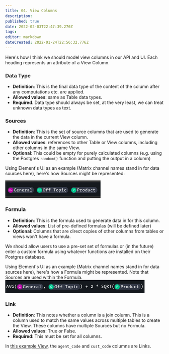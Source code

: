 ```yaml
---
title: 04. View Columns
description: 
published: true
date: 2022-02-03T22:47:39.276Z
tags: 
editor: markdown
dateCreated: 2022-01-24T22:56:32.776Z
---
```


Here's how I think we should model view columns in our API and UI. Each heading represents an attribute of a View Column.

### Data Type
- **Definition**: This is the final data type of the content of the column after any computations etc. are applied.
- **Allowed values**: same as Table data types.
- **Required**. Data type should always be set, at the very least, we can treat unknown data types as text.

### Sources
 - **Definition**: This is the set of source columns that are used to generate the data in the current View column.
- **Allowed values**: references to other Table or View columns, including other columns in the same View.
- **Optional**: This could be empty for purely calculated columns (e.g. using the Postgres `random()` function and putting the output in a column)

Using Element's UI as an example (Matrix channel names stand in for data sources here), here's how Sources might be represented:

![screen_shot_2022-01-20_at_4.21.05_pm.png](/screen_shot_2022-01-20_at_4.21.05_pm.png)

### Formula
- **Definition**: This is the formula used to generate data in for this column.
- **Allowed values**: List of pre-defined formulas (will be defined later)
- **Optional**: Columns that are direct copies of other columns from tables or views won't have a formula.

We should allow users to use a pre-set set of formulas or (in the future) enter a custom formula using whatever functions are installed on their Postgres database.

Using Element's UI as an example (Matrix channel names stand in for data sources here), here's how a Formula might be represented. Note that Sources are used within the Formula.
![screen_shot_2022-01-20_at_4.23.21_pm.png](/screen_shot_2022-01-20_at_4.23.21_pm.png)

### Link
- **Definition**: This notes whether a column is a join column. This is a column used to match the same values across multiple tables to create the View. These columns have multiple Sources but no Formula.
- **Allowed values**: True or False.
- **Required**: This must be set for all columns.

In [this example View](https://www.w3resource.com/sql/creating-views/create-view-with-join.php), the `agent_code` and `cust_code` columns are Links.
